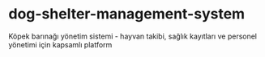 # dog-shelter-management-system
Köpek barınağı yönetim sistemi - hayvan takibi, sağlık kayıtları ve personel yönetimi için kapsamlı platform
